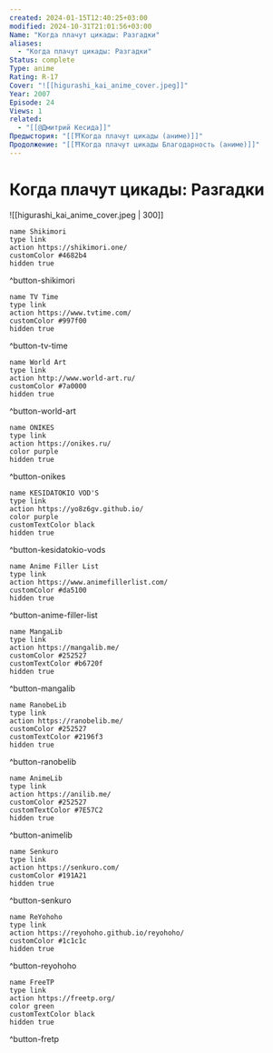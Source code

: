 ```yaml
---
created: 2024-01-15T12:40:25+03:00
modified: 2024-10-31T21:01:56+03:00
Name: "Когда плачут цикады: Разгадки"
aliases:
  - "Когда плачут цикады: Разгадки"
Status: complete
Type: anime
Rating: R-17
Cover: "![[higurashi_kai_anime_cover.jpeg]]"
Year: 2007
Episode: 24
Views: 1
related:
  - "[[@Дмитрий Кесида]]"
Предыстория: "[[⛩️Когда плачут цикады (аниме)]]"
Продолжение: "[[⛩️Когда плачут цикады Благодарность (аниме)]]"
---
```


# Когда плачут цикады: Разгадки

![[higurashi_kai_anime_cover.jpeg | 300]]

```button
name Shikimori
type link
action https://shikimori.one/
customColor #4682b4
hidden true
```
^button-shikimori

```button
name TV Time
type link
action https://www.tvtime.com/
customColor #997f00
hidden true
```
^button-tv-time

```button
name World Art
type link
action http://www.world-art.ru/
customColor #7a0000
hidden true
```
^button-world-art

```button
name ONIKES
type link
action https://onikes.ru/
color purple
hidden true
```
^button-onikes

```button
name KESIDATOKIO VOD'S
type link
action https://yo8z6gv.github.io/
color purple
customTextColor black
hidden true
```
^button-kesidatokio-vods

```button
name Anime Filler List
type link
action https://www.animefillerlist.com/
customColor #da5100
hidden true
```
^button-anime-filler-list

```button
name MangaLib
type link
action https://mangalib.me/
customColor #252527
customTextColor #b6720f
hidden true
```
^button-mangalib

```button
name RanobeLib
type link
action https://ranobelib.me/
customColor #252527
customTextColor #2196f3
hidden true
```
^button-ranobelib

```button
name AnimeLib
type link
action https://anilib.me/
customColor #252527
customTextColor #7E57C2
hidden true
```
^button-animelib

```button
name Senkuro
type link
action https://senkuro.com/
customColor #191A21
hidden true
```
^button-senkuro

```button
name ReYohoho
type link
action https://reyohoho.github.io/reyohoho/
customColor #1c1c1c
hidden true
```
^button-reyohoho

```button
name FreeTP
type link
action https://freetp.org/
color green
customTextColor black
hidden true
```
^button-fretp

